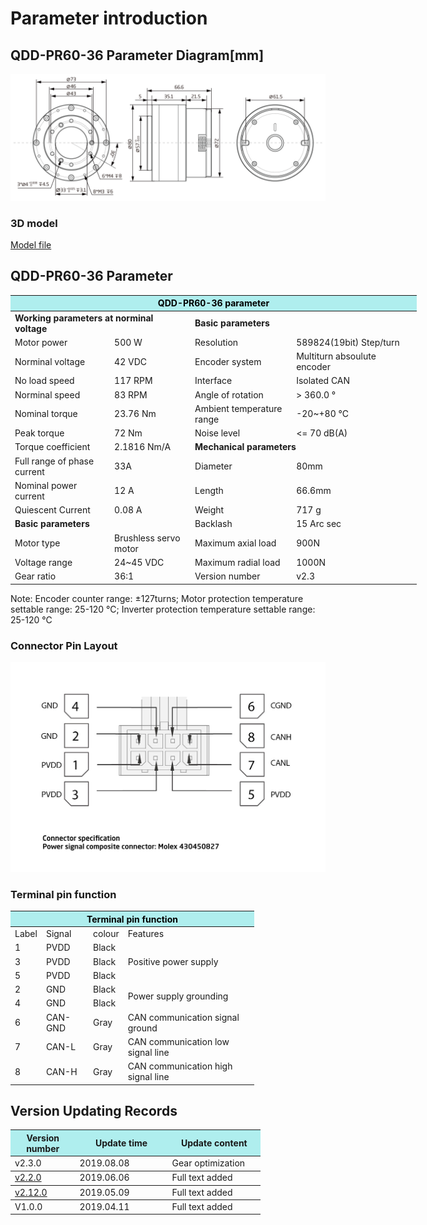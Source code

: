 # Parameter introduction 
## QDD-PR60-36 Parameter Diagram[mm]
![QDD-PR60-36]( ../img/Qdd_PR60_36_v2_2sanshitu.png ) 
### 3D model 
[Model file]( ../img/QDD-PR60-36_v2_3.step.zip )


## QDD-PR60-36 Parameter

<table style="width:650px"><thead><tr><th colspan="4" style="background: PaleTurquoise; color: black;">QDD-PR60-36 parameter</th></tr></thead><tbody><tr><td colspan="2"><b>Working parameters at norminal voltage</b></td><td colspan="2"><b>Basic parameters</b></td></tr><tr><td style="width:175px">Motor power</td><td style="width:135px">500 W</td><td style="width:130px">Resolution</td><td style="width:220px">589824(19bit) Step/turn</td></tr><tr><td>Norminal voltage</td><td>42 VDC</td><td style="width:130px">Encoder system</td><td style="width:220px">Multiturn absoulute encoder</td></tr><tr><td>No load speed</td><td>117 RPM</td><td>Interface</td><td>Isolated CAN</td></tr><tr><td>Norminal speed</td><td>83 RPM</td><td>Angle of rotation</td><td>> 360.0 °</td></tr><tr><td>Nominal torque</td><td>23.76 Nm</td><td>Ambient temperature range</td><td>-20~+80 °C</td></tr><td>Peak torque</td><td>72 Nm</td><td>Noise level</td><td><= 70 dB(A)</td></tr><tr><td>Torque coefficient</td><td>2.1816 Nm/A</td><td colspan="2"><b>Mechanical parameters</b></td></tr><tr><td>Full range of phase current</td><td>33A</td><td style="width:175px">Diameter</td><td style="width:175px">80mm</td></tr><tr><td>Nominal power current</td><td>12 A</td><td>Length</td><td>66.6mm</td></tr><tr><td>Quiescent Current</td><td>0.08 A</td><td>Weight</td><td>717 g</td></tr> <tr><td colspan="2"><b>Basic parameters</b></td><td>Backlash</td><td>15 Arc sec</td></tr><tr><td>Motor type</td><td>Brushless servo motor</td><td>Maximum axial load</td><td>900N</td></tr><tr><td>Voltage range</td><td>24~45 VDC</td><td>Maximum radial load</td><td>1000N</td></tr><tr><td>Gear ratio</td><td>36:1</td><td>Version number</td><td>v2.3</td></tr></tbody></table>

 Note: Encoder counter range: ±127turns; Motor protection temperature settable range: 25-120 °C; Inverter protection temperature settable range: 25-120 °C


### Connector Pin Layout

<img src="../img/配线2-2.png" style="width:600px">

### Terminal pin function

<table class="tableizer-table" style="width:390px">
 <thead><tr class="tableizer-firstrow"><th colspan="4" style="background: PaleTurquoise; color: black;">Terminal pin function</th></tr></thead><tbody><tr><td>Label</td><td>Signal</td><td>colour</td><td>Features </td></tr><tr><td>1</td><td>PVDD</td><td>Black</td><td rowspan="3">Positive power supply </td></tr><tr><td>3</td><td>PVDD</td><td>Black</td></tr><tr><td>5</td><td>PVDD</td><td>Black</td></tr><tr><td>2</td><td>GND</td><td>Black</td> <td rowspan="2">Power supply grounding</td></tr><tr><td>4</td><td>GND</td><td>Black</td></tr><tr><td>6</td><td>CAN-GND</td><td>Gray</td><td>CAN communication signal ground</td></tr><tr><td>7</td><td>CAN-L</td><td>Gray</td><td>CAN communication low signal line</td></tr><tr><td>8</td><td>CAN-H</td><td>Gray</td><td>CAN communication high signal line</td></tr></tbody></table>
 </tbody></table>


## Version Updating Records


<table style="width:400px"><thead><tr style="background:PaleTurquoise"><th style="width:100px">Version number</th><th style="width:150px">Update time</th><th style="width:150px">Update content</th></tr></thead><tbody><tr><td>v2.3.0</td><td>2019.08.08</td><td>Gear optimization</th></tr></thead><tbody><tr><td><a href="http://innfos.com/wiki/en/index.html#!pages/QDD-PR60-36_v2_2.md">v2.2.0 </a></td><td>2019.06.06</td><td>Full text added</th></tr></thead><tbody><tr><td><a href="http://innfos.com/wiki/en/index.html#!pages/QDD-PR60-36_v2_12.md">v2.12.0 </a></td><td>2019.05.09</td><td>Full text added</th></tr></thead><tbody><tr><td>V1.0.0</td><td>2019.04.11</td><td>Full text added</td></tbody></table>
